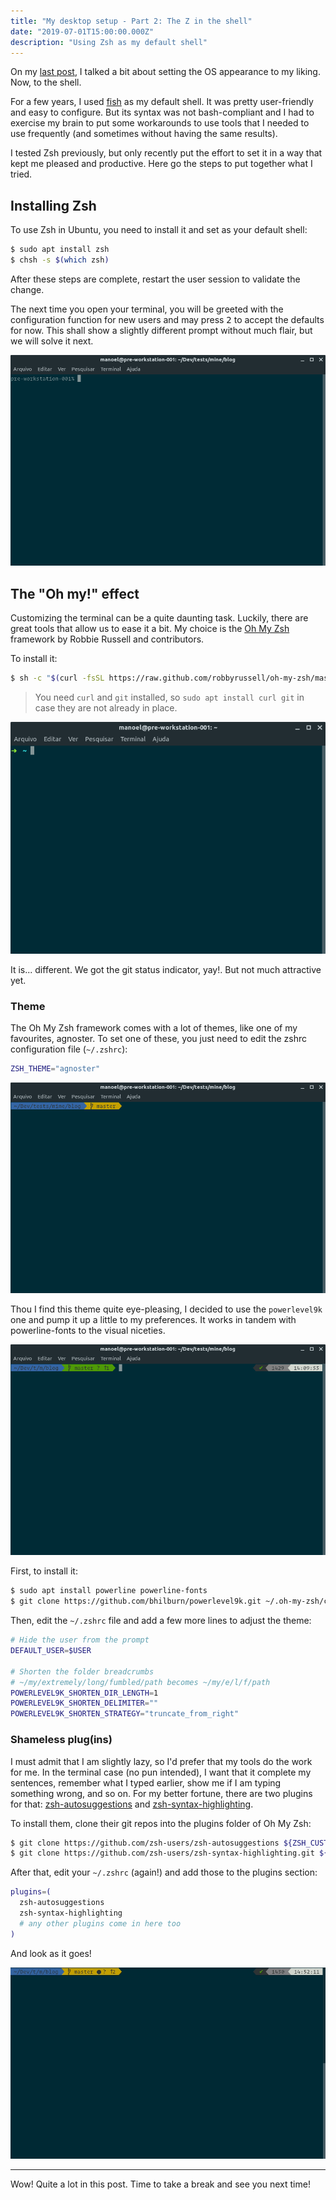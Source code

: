 ```yaml
---
title: "My desktop setup - Part 2: The Z in the shell"
date: "2019-07-01T15:00:00.000Z"
description: "Using Zsh as my default shell"
---
```


On my [last post](01-my-desktop-setup), I talked a bit about setting the OS appearance to my liking. Now, to the shell.

For a few years, I used [fish](https://fishshell.com) as my default shell. It was pretty user-friendly and easy to configure. But its syntax was not bash-compliant and I had to exercise my brain to put some workarounds to use tools that I needed to use frequently (and sometimes without having the same results).

I tested Zsh previously, but only recently put the effort to set it in a way that kept me pleased and productive. Here go the steps to put together what I tried.

## Installing Zsh

To use Zsh in Ubuntu, you need to install it and set as your default shell:

```sh
$ sudo apt install zsh
$ chsh -s $(which zsh)
```

After these steps are complete, restart the user session to validate the change.

The next time you open your terminal, you will be greeted with the configuration function for new users and may press <kbd>2</kbd> to accept the defaults for now. This shall show a slightly different prompt without much flair, but we will solve it next.

<img src="./screen01.png" alt="The default zsh prompt look">

<br>

## The "Oh my!" effect

Customizing the terminal can be a quite daunting task. Luckily, there are great tools that allow us to ease it a bit. My choice is the [Oh My Zsh](https://ohmyz.sh) framework by Robbie Russell and contributors.

To install it:

```sh
$ sh -c "$(curl -fsSL https://raw.github.com/robbyrussell/oh-my-zsh/master/tools/install.sh)"
```

> You need `curl` and `git` installed, so `sudo apt install curl git` in case they are not already in place.

<img src="./screen02.png" alt="The zsh prompt immediately after installing Oh My Zsh">

<br>

It is... different. We got the git status indicator, yay!. But not much attractive yet.

### Theme

The Oh My Zsh framework comes with a lot of themes, like one of my favourites, agnoster. To set one of these, you just need to edit the zshrc configuration file (`~/.zshrc`):

```sh
ZSH_THEME="agnoster"
```

<img src="./screen03.png" alt="The zsh prompt with the agnoster theme">

<br>

Thou I find this theme quite eye-pleasing, I decided to use the `powerlevel9k` one and pump it up a little to my preferences. It works in tandem with powerline-fonts to the visual niceties.

<img src="./screen04.png" alt="The zsh prompt with the customized powerlevel9k theme">

<br>

First, to install it:

```sh
$ sudo apt install powerline powerline-fonts
$ git clone https://github.com/bhilburn/powerlevel9k.git ~/.oh-my-zsh/custom/themes/powerlevel9k
```

Then, edit the `~/.zshrc` file and add a few more lines to adjust the theme:

```sh
# Hide the user from the prompt
DEFAULT_USER=$USER

# Shorten the folder breadcrumbs
# ~/my/extremely/long/fumbled/path becomes ~/my/e/l/f/path
POWERLEVEL9K_SHORTEN_DIR_LENGTH=1
POWERLEVEL9K_SHORTEN_DELIMITER=""
POWERLEVEL9K_SHORTEN_STRATEGY="truncate_from_right"
```

### Shameless plug(ins)

I must admit that I am slightly lazy, so I'd prefer that my tools do the work for me. In the terminal case (no pun intended), I want that it complete my sentences, remember what I typed earlier, show me if I am typing something wrong, and so on. For my better fortune, there are two plugins for that: [zsh-autosuggestions](https://github.com/zsh-users/zsh-autosuggestions) and [zsh-syntax-highlighting](https://github.com/zsh-users/zsh-syntax-highlighting).

To install them, clone their git repos into the plugins folder of Oh My Zsh:

```sh
$ git clone https://github.com/zsh-users/zsh-autosuggestions ${ZSH_CUSTOM:-~/.oh-my-zsh/custom}/plugins/zsh-autosuggestions
$ git clone https://github.com/zsh-users/zsh-syntax-highlighting.git ${ZSH_CUSTOM:-~/.oh-my-zsh/custom}/plugins/zsh-syntax-highlighting
```

After that, edit your `~/.zshrc` (again!) and add those to the plugins section:

```sh
plugins=(
  zsh-autosuggestions
  zsh-syntax-highlighting
  # any other plugins come in here too
)
```

And look as it goes!

<img src="./screen05.gif" alt="Animation illustrating the plugins' behaviour">

---

Wow! Quite a lot in this post. Time to take a break and see you next time!
